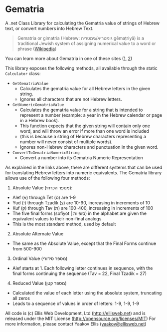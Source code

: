 ﻿Gematria
========

A .net Class Library for calculating the Gematria value of strings of Hebrew text, or convert numbers into Hebrew Text.

> Gematria or gimatria (Hebrew: גימטריא/גימטריה‎ gēmaṭriyā) is a traditional Jewish system of assigning numerical value to a word or phrase ([Wikipedia](http://en.wikipedia.org/wiki/Gematria))

You can learn more about Gematria in one of these sites ([1](http://en.wikipedia.org/wiki/Gematria), [2](http://www.i18nguy.com/unicode/hebrew-numbers.html))

This library exposes the following methods, all available through the static `Calculator` class:

* `GetGematriaValue`
  * Calculates the gematria value for all Hebrew letters in the given string. 
  * Ignores all characters that are not Hebrew letters.
* `GetNumericGematriaValue`
  * Calculates the gematria value for a string that is intended to represent a number (example: a year in the Hebrew calendar or page in a Hebrew book).
  * This function expects that the given string will contain only one word, and will throw an error if more than one word is included 
  * (this is because a string of Hebrew characters representing a number will never consist of multiple words).
  * Ignores non-Hebrew characters and punctuation in the given word. 
* `ConvertToGematriaNumericString`
  * Convert a number into its Gematria Numeric Representation

As explained in the links above, there are different systems that can be used for translating Hebrew letters into numeric equivalents. The Gematria library allows use of the following four methods:

1. Absolute Value (מספר הכרחי): 
  * Alef (א) through Tet (ט) are 1-9
  * Yud (י) through Tzadik (צ) are 10-90, increasing in increments of 10
  * Kuf (ק) through Tav (ת) are 100-400, increasing in increments of 100
  * The five final forms (sofiyot | סופיות) in the alphabet are given the equivalent values to their non-final analogs
  * This is the most standard method, used by default
2. Absolute Alternate Value
  * The same as the Absolute Value, except that the Final Forms continue from 500-900
3. Ordinal Value (מספר סידורי)
  * Alef starts at 1. Each following letter continues in sequence, with the final forms continuing the sequence (Tav = 22, Final Tzadik = 27)
4. Reduced Value (מספר קטן)
  * Calculated the value of each letter using the absolute system, truncating all zeros
  * Leads to a sequence of values in order of letters: 1-9, 1-9, 1-9

All code is (c) Ellis Web Development, Ltd (http://ellisweb.net) and is released under the MIT License (http://opensource.org/licenses/MIT)
For more information, please contact Yaakov Ellis (yaakov@ellisweb.net)